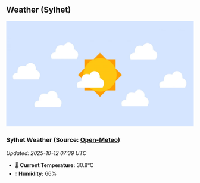 ## Weather (Sylhet)
![](/weather.webp)
<!-- WEATHER-START -->
### Sylhet Weather (Source: [Open-Meteo](https://open-meteo.com))
_Updated: 2025-10-12 07:39 UTC_
* 🌡️ **Current Temperature:** 30.8°C
* 💧 **Humidity:** 66%
<!-- WEATHER-END -->



































































































































































